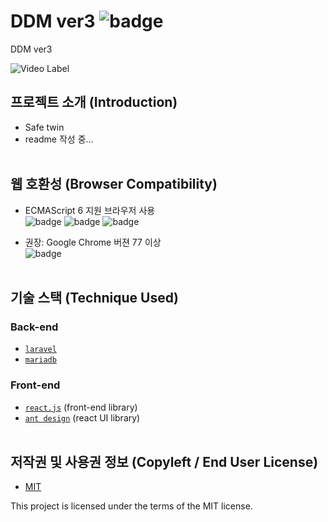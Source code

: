 # DDM ver3 ![badge](https://img.shields.io/badge/license-MIT-blue) 

DDM ver3

![Video Label](https://raw.githubusercontent.com/Changooo/project_SAFETwin/main/thumbnail.png)


## 프로젝트 소개 (Introduction)

- Safe twin 
- readme 작성 중...
  <br/><br/>


## 웹 호환성 (Browser Compatibility)

- ECMAScript 6 지원 브라우저 사용  
  ![badge](https://img.shields.io/badge/chrome-51.0%2B-orange)
  ![badge](https://img.shields.io/badge/ie-15.0%2B-orange)
  ![badge](https://img.shields.io/badge/firefox-54.0%2B-orange)

- 권장: Google Chrome 버젼 77 이상  
  ![badge](https://img.shields.io/badge/chrome-77.0%2B-green)
  <br/><br/>

## 기술 스택 (Technique Used)

### Back-end

- [`laravel`](https://laravel.com/)
- [`mariadb`](https://mariadb.org/)

### Front-end

- [`react.js`](https://ko.reactjs.org/) (front-end library)
- [`ant design`](https://ant.design/) (react UI library)
  <br/><br/>

## 저작권 및 사용권 정보 (Copyleft / End User License)

- [MIT](https://github.com/osam2020-WEB/Sample-ProjectName-TeamName/blob/master/license.md)

This project is licensed under the terms of the MIT license.
